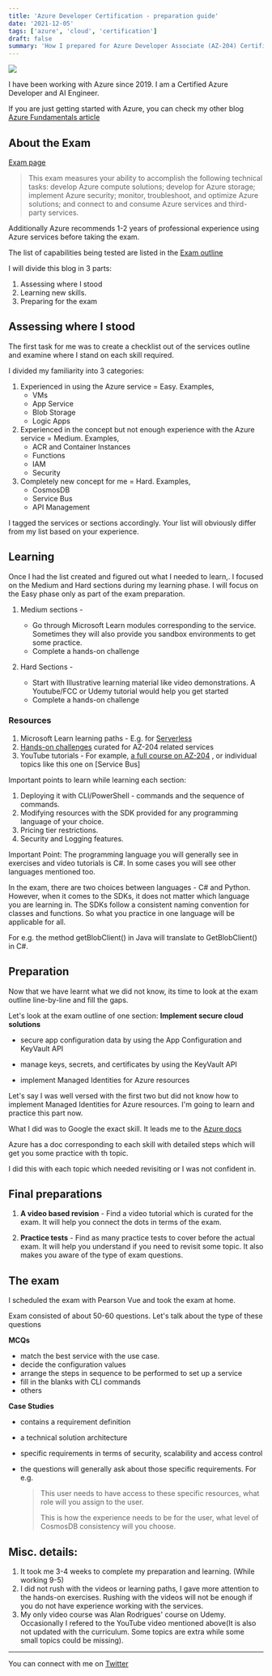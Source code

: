 ```yaml
---
title: 'Azure Developer Certification - preparation guide'
date: '2021-12-05'
tags: ['azure', 'cloud', 'certification']
draft: false
summary: 'How I prepared for Azure Developer Associate (AZ-204) Certification'
---
```


![](https://res.cloudinary.com/practicaldev/image/fetch/s--zpfmQDEg--/c_imagga_scale,f_auto,fl_progressive,h_420,q_auto,w_1000/https://dev-to-uploads.s3.amazonaws.com/uploads/articles/gsae23npjqjnaxl8jlel.jpeg)

I have been working with Azure since 2019. I am a Certified Azure Developer and AI Engineer.

If you are just getting started with Azure, you can check my other blog [Azure Fundamentals article](https://abh1navv.hashnode.dev/azure-certifications-where-to-start-and-how-to-prepare)

<TOCInline toc={props.toc} asDisclosure='true'/>

## About the Exam

[Exam page](https://docs.microsoft.com/en-us/learn/certifications/exams/az-204)

> This exam measures your ability to accomplish the following technical tasks: develop Azure compute solutions; develop for Azure storage; implement Azure security; monitor, troubleshoot, and optimize Azure solutions; and connect to and consume Azure services and third-party services.

Additionally Azure recommends 1-2 years of professional experience using Azure services before taking the exam.

The list of capabilities being tested are listed in the [Exam outline](https://query.prod.cms.rt.microsoft.com/cms/api/am/binary/RE4oZ7B)

I will divide this blog in 3 parts:

1. Assessing where I stood
2. Learning new skills.
3. Preparing for the exam

## Assessing where I stood

The first task for me was to create a checklist out of the services outline and examine where I stand on each skill required.

I divided my familiarity into 3 categories:

1. Experienced in using the Azure service = Easy. Examples,
   - VMs
   - App Service
   - Blob Storage
   - Logic Apps
2. Experienced in the concept but not enough experience with the Azure service = Medium. Examples,
   - ACR and Container Instances
   - Functions
   - IAM
   - Security
3. Completely new concept for me = Hard. Examples,
   - CosmosDB
   - Service Bus
   - API Management

I tagged the services or sections accordingly. Your list will obviously differ from my list based on your experience.

## Learning

Once I had the list created and figured out what I needed to learn,. I focused on the Medium and Hard sections during my learning phase. I will focus on the Easy phase only as part of the exam preparation.

1. Medium sections -

   - Go through Microsoft Learn modules corresponding to the service. Sometimes they will also provide you sandbox environments to get some practice.
   - Complete a hands-on challenge

2. Hard Sections -
   - Start with Illustrative learning material like video demonstrations. A Youtube/FCC or Udemy tutorial would help you get started
   - Complete a hands-on challenge

### Resources

1. Microsoft Learn learning paths - E.g. for [Serverless](https://docs.microsoft.com/en-us/learn/paths/create-serverless-applications/)
2. [Hands-on challenges](https://microsoftlearning.github.io/AZ-204-DevelopingSolutionsforMicrosoftAzure/) curated for AZ-204 related services
3. YouTube tutorials - For example, [a full course on AZ-204](https://youtu.be/-lf83pxEubs) , or individual topics like this one on [Service Bus]

Important points to learn while learning each section:

1. Deploying it with CLI/PowerShell - commands and the sequence of commands.
2. Modifying resources with the SDK provided for any programming language of your choice.
3. Pricing tier restrictions.
4. Security and Logging features.

Important Point: The programming language you will generally see in exercises and video tutorials is C#. In some cases you will see other languages mentioned too.

In the exam, there are two choices between languages - C# and Python. However, when it comes to the SDKs, it does not matter which language you are learning in. The SDKs follow a consistent naming convention for classes and functions. So what you practice in one language will be applicable for all.

For e.g. the method getBlobClient() in Java will translate to GetBlobClient() in C#.

## Preparation

Now that we have learnt what we did not know, its time to look at the exam outline line-by-line and fill the gaps.

Let's look at the exam outline of one section:
**Implement secure cloud solutions**

- secure app configuration data by using the App Configuration and KeyVault API

- manage keys, secrets, and certificates by using the KeyVault API

- implement Managed Identities for Azure resources

Let's say I was well versed with the first two but did not know how to implement Managed Identities for Azure resources. I'm going to learn and practice this part now.

What I did was to Google the exact skill. It leads me to the [Azure docs](https://docs.microsoft.com/en-us/azure/active-directory/managed-identities-azure-resources/overview)

Azure has a doc corresponding to each skill with detailed steps which will get you some practice with th topic.

I did this with each topic which needed revisiting or I was not confident in.

## Final preparations

1. **A video based revision** - Find a video tutorial which is curated for the exam. It will help you connect the dots in terms of the exam.

2. **Practice tests** - Find as many practice tests to cover before the actual exam. It will help you understand if you need to revisit some topic. It also makes you aware of the type of exam questions.

## The exam

I scheduled the exam with Pearson Vue and took the exam at home.

Exam consisted of about 50-60 questions. Let's talk about the type of these questions

**MCQs**

- match the best service with the use case.
- decide the configuration values
- arrange the steps in sequence to be performed to set up a service
- fill in the blanks with CLI commands
- others

**Case Studies**

- contains a requirement definition
- a technical solution architecture
- specific requirements in terms of security, scalability and access control

- the questions will generally ask about those specific requirements. For e.g.
  > This user needs to have access to these specific resources, what role will you assign to the user.
  >
  > This is how the experience needs to be for the user, what level of CosmosDB consistency will you choose.

## Misc. details:

1. It took me 3-4 weeks to complete my preparation and learning. (While working 9-5)
2. I did not rush with the videos or learning paths, I gave more attention to the hands-on exercises. Rushing with the videos will not be enough if you do not have experience working with the services.
3. My only video course was Alan Rodrigues' course on Udemy. Occasionally I refered to the YouTube video mentioned above(It is also not updated with the curriculum. Some topics are extra while some small topics could be missing).

---

You can connect with me on [Twitter](https://twitter.com/abh1navv)
